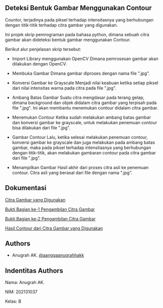 
## Deteksi Bentuk Gambar Menggunakan Contour
Countor, terjadinya pada piksel terhadap intensitasnya yang berhubungan dengan titik-titik terhadap citra gambar yang digunakan.

Ini projek skrip pemrograman pada bahasa python, dimana sebuah citra gambar akan dideteksi bentuk gambar menggunakan Contour.

Berikut alur penjelasan skrip tersebut:

- Import Library menggunakan OpenCV
Dimana pemrosesan gambar akan dilakukan dengan OpenCV.

- Membuka Gambar
Dimana gambar diproses dengan nama file ".jpg".

- Konversi Gambar ke Grayscale
Menjadi nilai keabuan ketika setiap piksel dari nilai intensitas warna pada citra pada file ".jpg".

- Ambang Batas Gambar
Suatu citra mengdasar pada terang gelap, dimana background dan objek didalam citra gambar yang terpisah pada file ".jpg". Ini akan membantu menemukan contour didalam citra gambar.

- Menemukan Contour
Ketika sudah melakukan ambang batas gambar dan konversi gambar ke grayscale, untuk melakukan penemuan contour bisa dilakukan dari file ".jpg".

- Gambar Contour
Lalu, ketika selesai melakukan penemuan contour, konversi gambar ke grayscale dan juga melakukan pada ambang batas gambar, maka pada piksel terhadap intensitasnya yang berhubungan dengan titik-titik, akan melakukan gambaran contour pada citra gambar dari file ".jpg".

- Menampilkan Gambar
Hasil akhir dari proses citra asli ke penemuan contour. Citra asli yang berasal dari file dengan nama ".jpg".

## Dokumentasi

[Citra Gambar yang Digunakan](https://postimg.cc/BtVmzSwZ)

[Bukti Bagian ke-1 Pengambilan Citra Gambar](https://postimg.cc/189sYrdZ)

[Bukti Bagian ke-2 Pengambilan Citra Gambar](https://postimg.cc/CB4W83FB)

[Hasil Contour dari Citra Gambar yang Digunakan](https://postimg.cc/Snz3d2Sp)
## Authors

- Anugrah AK. [@aanggaanugrahhakk](https://github.com/aanggaanugrahhakk)


## Indentitas Authors

Nama: Anugrah AK.

NIM: 202131037

Kelas: B